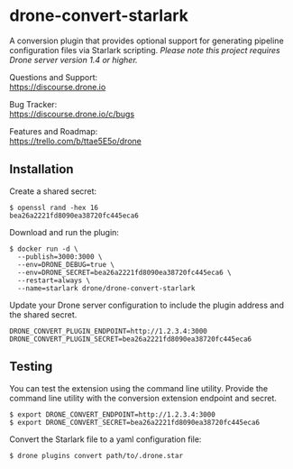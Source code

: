 # drone-convert-starlark

A conversion plugin that provides optional support for generating pipeline configuration files via Starlark scripting. _Please note this project requires Drone server version 1.4 or higher._

Questions and Support:<br/>
https://discourse.drone.io

Bug Tracker:<br/>
https://discourse.drone.io/c/bugs

Features and Roadmap:<br/>
https://trello.com/b/ttae5E5o/drone

## Installation

Create a shared secret:

```text
$ openssl rand -hex 16
bea26a2221fd8090ea38720fc445eca6
```

Download and run the plugin:

```text
$ docker run -d \
  --publish=3000:3000 \
  --env=DRONE_DEBUG=true \
  --env=DRONE_SECRET=bea26a2221fd8090ea38720fc445eca6 \
  --restart=always \
  --name=starlark drone/drone-convert-starlark
```

Update your Drone server configuration to include the plugin address and the shared secret.

```text
DRONE_CONVERT_PLUGIN_ENDPOINT=http://1.2.3.4:3000
DRONE_CONVERT_PLUGIN_SECRET=bea26a2221fd8090ea38720fc445eca6
```

## Testing

You can test the extension using the command line utility. Provide the command line utility with the conversion extension endpoint and secret.

```text
$ export DRONE_CONVERT_ENDPOINT=http://1.2.3.4:3000
$ export DRONE_CONVERT_SECRET=bea26a2221fd8090ea38720fc445eca6
```

Convert the Starlark file to a yaml configuration file:

```
$ drone plugins convert path/to/.drone.star
```
